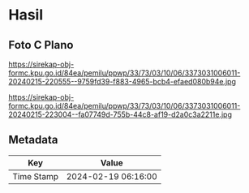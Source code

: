 # Hasil

## Foto C Plano

https://sirekap-obj-formc.kpu.go.id/84ea/pemilu/ppwp/33/73/03/10/06/3373031006011-20240215-220555--9759fd39-f883-4965-bcb4-efaed080b94e.jpg

https://sirekap-obj-formc.kpu.go.id/84ea/pemilu/ppwp/33/73/03/10/06/3373031006011-20240215-223004--fa07749d-755b-44c8-af19-d2a0c3a2211e.jpg


## Metadata

| Key        | Value               |
| ---------- | ------------------- |
| Time Stamp | 2024-02-19 06:16:00 |



